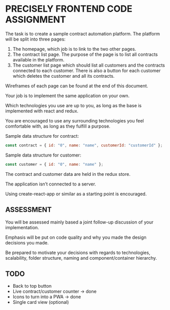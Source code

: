 # PRECISELY FRONTEND CODE ASSIGNMENT

The task is to create a sample contract automation platform. The platform will be split into three pages:

1. The homepage, which job is to link to the two other pages.
2. The contract list page. The purpose of the page is to list all contracts available in the platform.
3. The customer list page which should list all customers and the contracts connected to each customer.
   There is also a button for each customer which deletes the customer and all its contracts.

Wireframes of each page can be found at the end of this document.

Your job is to implement the same application on your own.

Which technologies you use are up to you, as long as the base is implemented with react and redux.

You are encouraged to use any surrounding technologies you feel comfortable with, as long as they fulfill a purpose.

Sample data structure for contract:

```javascript
const contract = { id: "0", name: "name", customerId: "customerId" };
```

Sample data structure for customer:

```javascript
const customer = { id: "0", name: "name" };
```

The contract and customer data are held in the redux store.

The application isn’t connected to a server.

Using create-react-app or similar as a starting point is encouraged.

## ASSESSMENT

You will be assessed mainly based a joint follow-up discussion of your implementation.

Emphasis will be put on code quality and why you made the design decisions you made.

Be prepared to motivate your decisions with regards to technologies, scalability, folder structure, naming and component/container hierarchy.

## TODO

- Back to top button
- Live contract/customer counter -> done
- Icons to turn into a PWA -> done
- Single card view (optional)
